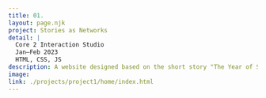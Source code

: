 ```yaml
---
title: 01.
layout: page.njk
project: Stories as Networks
detail: |
  Core 2 Interaction Studio
  Jan–Feb 2023
  HTML, CSS, JS
description: A website designed based on the short story "The Year of Spaghetti" by Haruki Murakami. The story follows a person who cooks spaghetti daily for a year, finding meaning and distraction from personal struggles through this obsession. The website consists of 5 pages, each with a unique layout and composition that corresponds to the content of the respective chapter. Through typography and interactive elements, I aimed to immerse viewers in the main character's perspective and thoughts.
image:
link: ./projects/project1/home/index.html
---
```

